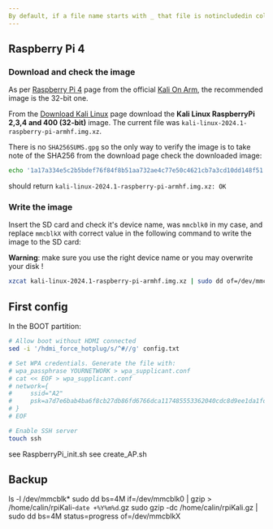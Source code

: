 ```yaml
---
By default, if a file name starts with _ that file is notincludedin collection !
---
```


## Raspberry Pi 4

### Download and check the image

As per [Raspberry Pi 4](https://www.kali.org/docs/arm/raspberry-pi-4/) page from the official [Kali On Arm](https://www.kali.org/docs/arm/), the recommended image is the 32-bit one.

From the [Download Kali Linux](https://www.kali.org/get-kali/#kali-platforms) page download the **Kali Linux RaspberryPi 2,3,4 and 400 (32-bit)** image. The current file was `kali-linux-2024.1-raspberry-pi-armhf.img.xz`.

There is no `SHA256SUMS.gpg` so the only way to verify the image is to take note of the SHA256 from the download page check the downloaded image:

```sh
echo '1a17a334e5c2b5bdef76f84f8b51aa732ae4c77e50c4621cb7a3cd10dd148f51 kali-linux-2024.1-raspberry-pi-armhf.img.xz' | sha256sum -c
```

should return `kali-linux-2024.1-raspberry-pi-armhf.img.xz: OK`

### Write the image

Insert the SD card and check it's device name, was `mmcblk0` in my case, and replace `mmcblkX` with correct value in the following command to write the image to the SD card:

**Warning**: make sure you use the right device name or you may overwrite your disk !

```sh
xzcat kali-linux-2024.1-raspberry-pi-armhf.img.xz | sudo dd of=/dev/mmcblkX bs=4M status=progress
```

## First config

In the BOOT partition:

```sh
# Allow boot without HDMI connected
sed -i '/hdmi_force_hotplug/s/^#//g' config.txt

# Set WPA credentials. Generate the file with:
# wpa_passphrase YOURNETWORK > wpa_supplicant.conf
# cat << EOF > wpa_supplicant.conf
# network={
#     ssid="A2"
#     psk=a7d7e6bab4ba6f8cb27db86fd6766dca117485553362040cdc8d9ee1da1fd7f2
# }
# EOF

# Enable SSH server
touch ssh
```

see RaspberryPi_init.sh
see create_AP.sh


## Backup

ls -l /dev/mmcblk*
sudo dd bs=4M if=/dev/mmcblk0 | gzip > /home/calin/rpiKali-`date +%Y%m%d`.gz
sudo gzip -dc /home/calin/rpiKali.gz | sudo dd bs=4M status=progress of=/dev/mmcblkX
